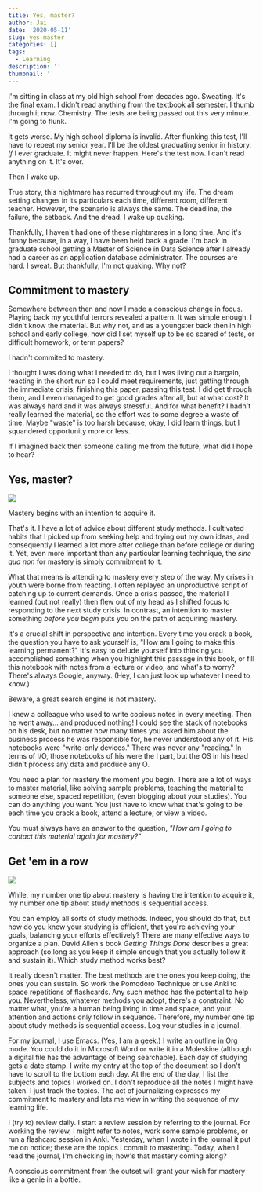 ```yaml
---
title: Yes, master?
author: Jai
date: '2020-05-11'
slug: yes-master
categories: []
tags:
  - Learning
description: ''
thumbnail: ''
---
```


I'm sitting in class at my old high school from decades ago. Sweating. It's the final exam. I didn't read anything from the textbook all semester. I thumb through it now. Chemistry. The tests are being passed out this very minute. I'm going to flunk.

It gets worse. My high school diploma is invalid. After flunking this test, I'll have to repeat my senior year. I'll be the oldest graduating senior in history. *If* I ever graduate. It might never happen. Here's the test now. I can't read anything on it. It's over.

Then I wake up.

True story, this nightmare has recurred throughout my life. The dream setting changes in its particulars each time, different room, different teacher. However, the scenario is always the same. The deadline, the failure, the setback. And the dread. I wake up quaking.

Thankfully, I haven't had one of these nightmares in a long time. And it's funny because, in a way, I have been held back a grade. I'm back in graduate school getting a Master of Science in Data Science after I already had a career as an application database administrator. The courses are hard. I sweat. But thankfully, I'm not quaking. Why not?

## Commitment to mastery
Somewhere between then and now I made a conscious change in focus. Playing back my youthful terrors revealed a pattern. It was simple enough. I didn't know the material. But why not, and as a youngster back then in high school and early college, how did I set myself up to be so scared of tests, or difficult homework, or term papers?

I hadn't commited to mastery.

I thought I was doing what I needed to do, but I was living out a bargain, reacting in the short run so I could meet requirements, just getting through the immediate crisis, finishing this paper, passing this test. I did get through them, and I even managed to get good grades after all, but at what cost? It was always hard and it was always stressful. And for what benefit? I hadn't really learned the material, so the effort was to some degree a waste of time. Maybe "waste" is too harsh because, okay, I did learn things, but I squandered opportunity more or less.

If I imagined back then someone calling me from the future, what did I hope to hear?

## Yes, master?
![](https://datascience.jeffryes.net/img/yes_master.jpg)

Mastery begins with an intention to acquire it.

That's it. I have a lot of advice about different study methods. I cultivated habits that I picked up from seeking help and trying out my own ideas, and consequently I learned a lot more after college than before college or during it. Yet, even more important than any particular learning technique, the *sine qua non* for mastery is simply commitment to it.

What that means is attending to mastery every step of the way. My crises in youth were borne from reacting. I often replayed an unproductive script of catching up to current demands. Once a crisis passed, the material I learned (but not really) then flew out of my head as I shifted focus to responding to the next study crisis. In contrast, an intention to master something *before you begin* puts you on the path of acquiring mastery.

It's a crucial shift in perspective and intention. Every time you crack a book, the question you have to ask yourself is, "How am I going to make this learning permanent?" It's easy to delude yourself into thinking you accomplished something when you highlight this passage in this book, or fill this notebook with notes from a lecture or video, and what's to worry? There's always Google, anyway. (Hey, I can just look up whatever I need to know.)

Beware, a great search engine is not mastery.

I knew a colleague who used to write copious notes in every meeting. Then he went away... and produced nothing! I could see the stack of notebooks on his desk, but no matter how many times you asked him about the business process he was responsible for, he never understood any of it. His notebooks were "write-only devices." There was never any "reading." In terms of I/O, those notebooks of his were the I part, but the OS in his head didn't process any data and produce any O.

You need a plan for mastery the moment you begin. There are a lot of ways to master material, like solving sample problems, teaching the material to someone else, spaced repetition, (even blogging about your studies). You can do anything you want. You just have to know what that's going to be each time you crack a book, attend a lecture, or view a video.

You must always have an answer to the question, *"How am I going to contact this material again for mastery?"*

## Get 'em in a row
![](https://datascience.jeffryes.net/img/ducks.jpg)

While, my number one tip about mastery is having the intention to acquire it, my number one tip about study methods is sequential access.

You can employ all sorts of study methods. Indeed, you should do that, but how do you know your studying is efficient, that you're achieving your goals, balancing your efforts effectively? There are many effective ways to organize a plan. David Allen's book *Getting Things Done* describes a great approach (so long as you keep it simple enough that you actually follow it and sustain it). Which study method works best?

It really doesn't matter. The best methods are the ones you keep doing, the ones you can sustain. So work the Pomodoro Technique or use Anki to space repetitions of flashcards. Any such method has the potential to help you. Nevertheless, whatever methods you adopt, there's a constraint. No matter what, you're a human being living in time and space, and your attention and actions only follow in sequence. Therefore, my number one tip about study methods is sequential access. Log your studies in a journal.

For my journal, I use Emacs. (Yes, I am a geek.) I write an outline in Org mode. You could do it in Microsoft Word or write it in a Moleskine (although a digital file has the advantage of being searchable). Each day of studying gets a date stamp. I write my entry at the top of the document so I don't have to scroll to the bottom each day. At the end of the day, I list the subjects and topics I worked on. I don't reproduce all the notes I might have taken. I just track the topics. The act of journalizing expresses my commitment to mastery and lets me view in writing the sequence of my learning life.

I (try to) review daily. I start a review session by referring to the journal. For working the review, I might refer to notes, work some sample problems, or run a flashcard session in Anki. Yesterday, when I wrote in the journal it put me on notice; these are the topics I commit to mastering. Today, when I read the journal, I'm checking in; how's that mastery coming along?

A conscious commitment from the outset will grant your wish for mastery like a genie in a bottle.